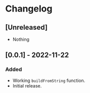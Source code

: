 # Changelog

## [Unreleased]
- Nothing


## [0.0.1] - 2022-11-22
### Added
- Working `buildFromString` function.
- Initial release.
